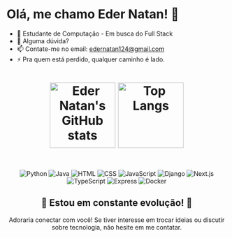 # Olá, me chamo Eder Natan! 👋

- 🤔 Estudante de Computação - Em busca do Full Stack<br>
- 💬 Alguma dúvida?<br>
- 📫 Contate-me no email: edernatan124@gmail.com<br>
- ⚡ Pra quem está perdido, qualquer caminho é lado.<br>

<div align="center">
  <h1>
    <img align="center" src="https://github-readme-stats.vercel.app/api?username=edernatanzz&theme=onedark&show_icons=true" alt="Eder Natan's GitHub stats" height="150" />
    <img align="center" src="https://github-readme-stats.vercel.app/api/top-langs/?username=edernatanzz&theme=onedark&layout=compact" alt="Top Langs" height="150" />
  </h1>
</div><br>

<div align="center">
  <p> 
    <img src="https://img.icons8.com/color/48/000000/python.png" alt="Python" />
    <img src="https://img.icons8.com/color/48/000000/java-coffee-cup-logo.png" alt="Java" />
    <img src="https://img.icons8.com/color/48/000000/html-5.png" alt="HTML" />
    <img src="https://img.icons8.com/color/48/000000/css3.png" alt="CSS" />
    <img src="https://img.icons8.com/color/48/000000/javascript.png" alt="JavaScript" />
    <img src="https://img.icons8.com/color/48/000000/django.png" alt="Django" />
    <img src="https://img.icons8.com/color/48/000000/nextjs.png" alt="Next.js" />
    <img src="https://img.icons8.com/color/48/000000/typescript.png" alt="TypeScript" />
    <img src="https://img.icons8.com/color/48/000000/express.png" alt="Express" />
    <img src="https://img.icons8.com/ios-filled/50/000000/docker.png" alt="Docker" /> <!-- Adicionando o ícone do Docker -->
  </p>
</div>

<div align="center">
  <h2>🚀 Estou em constante evolução! 🚀</h2>
  <p>Adoraria conectar com você! Se tiver interesse em trocar ideias ou discutir sobre tecnologia, não hesite em me contatar.</p>
</div>
